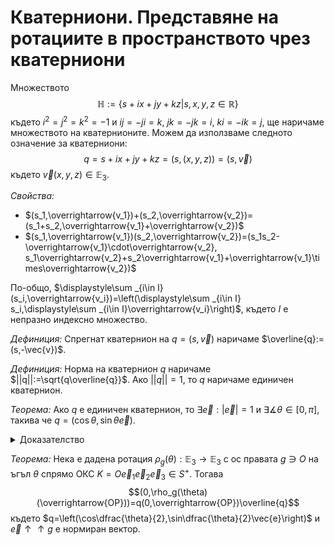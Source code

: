 # Кватерниони. Представяне на ротациите в пространството чрез кватерниони

Множеството $$\mathbb{H}:=\{s+ix+jy+kz|s,x,y,z\in\mathbb{R}\}$$ където $i^2=j^2=k^2=-1$ и $ij=-ji=k$, $jk=-jk=i$, $ki=-ik=j$, ще наричаме множеството на кватернионите. Можем да използваме следното означение за кватерниони: $$q=s+ix+jy+kz=(s,(x,y,z))=(s,\vec{v})$$ където $\vec{v}(x,y,z)\in\mathbb{E}_3$.

*Свойства:*
* $(s_1,\overrightarrow{v_1})+(s_2,\overrightarrow{v_2})=(s_1+s_2,\overrightarrow{v_1}+\overrightarrow{v_2})$
* $(s_1,\overrightarrow{v_1})(s_2,\overrightarrow{v_2})=(s_1s_2-\overrightarrow{v_1}\cdot\overrightarrow{v_2}, s_1\overrightarrow{v_2}+s_2\overrightarrow{v_1}+\overrightarrow{v_1}\times\overrightarrow{v_2})$

По-общо, $\displaystyle\sum _{i\in I}(s_i,\overrightarrow{v_i})=\left(\displaystyle\sum _{i\in I} s_i,\displaystyle\sum _{i\in I}\overrightarrow{v_i}\right)$, където $I$ е непразно индексно множество.

*Дефиниция:* Спрегнат кватернион на $q=(s,\vec{v})$ наричаме $\overline{q}:=(s,-\vec{v})$.

*Дефиниция:* Норма на кватернион $q$ наричаме $||q||:=\sqrt{q\overline{q}}$. Ако $||q||=1$, то $q$ наричаме единичен кватернион.

*Теорема:* Ако $q$ е единичен кватернион, то $\exists \vec{e}:|\vec{e}|=1$ и $\exists \measuredangle\theta\in[0,\pi]$, такива че $q=(\cos\theta,\sin\theta \vec{e})$.

<details>
    <summary>Доказателство</summary>
Нека $q=(s,\overrightarrow{v})$. Тъй като $||q||=1$, то $q\overline{q}=(s^2+\overrightarrow{v}^2,\vec{0})=1$. И така $q\overline{q}=s^2+\overrightarrow{v}^2=1$, откъдето $\exists\measuredangle\theta\in[0,\pi]:s=\cos\theta$, предвид това, че $-1\leq s\leq 1$. Така получаваме, че $\vec{v}^2=\sin^2\theta$, откъдето $\vec{v}=\sin\theta\dfrac{\vec{v}}{|\vec{v}|}$. Излезе, че $\exists \vec{e}=\dfrac{\vec{v}}{|\vec{v}|}:|\vec{e}|=1$, тъй като $\dfrac{\vec{v}}{|\vec{v}|}$ е нормиран вектор, с което сме готови.
</details>

*Теорема:* Нека е дадена ротация $\rho_g(\theta):\mathbb{E}_3\to\mathbb{E}_3$ с ос правата $g\ni O$ на ъгъл $\theta$ спрямо ОКС $K=O\vec{e}_1\vec{e}_2\vec{e}_3\in S^{+}$. Тогава $$(0,\rho_g(\theta)(\overrightarrow{OP}))=q(0,\overrightarrow{OP})\overline{q}$$ където $q=\left(\cos\dfrac{\theta}{2},\sin\dfrac{\theta}{2}\vec{e}\right)$ и $\vec{e}\uparrow\uparrow g$ е нормиран вектор.
